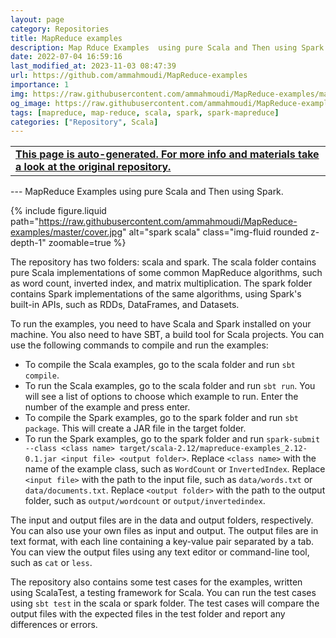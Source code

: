 ```yaml
---
layout: page
category: Repositories
title: MapReduce examples
description: Map Rduce Examples  using pure Scala and Then using Spark
date: 2022-07-04 16:59:16 
last_modified_at: 2023-11-03 08:47:39 
url: https://github.com/ammahmoudi/MapReduce-examples
importance: 1
img: https://raw.githubusercontent.com/ammahmoudi/MapReduce-examples/master/cover.jpg
og_image: https://raw.githubusercontent.com/ammahmoudi/MapReduce-examples/master/cover.jpg
tags: [mapreduce, map-reduce, scala, spark, spark-mapreduce]
categories: ["Repository", Scala]
---
```

<div id="open-in-github" > <table class="table-cv list-group-table"> <tbody> <tr>    <td class="list-group-name"><b>   <a href="https://github.com/ammahmoudi/MapReduce-examples" rel="external nofollow noopener" target="_blank"><i class="fa-brands fa-github"></i> This page is auto-generated. For more info and materials take a look at the original repository.</a> </b></td></tr> </tbody> </table></div>
---
MapReduce Examples using pure Scala and Then using Spark.

{% include figure.liquid path="https://raw.githubusercontent.com/ammahmoudi/MapReduce-examples/master/cover.jpg" alt="spark scala" class="img-fluid rounded z-depth-1" zoomable=true %}

The repository has two folders: scala and spark. The scala folder contains pure Scala implementations of some common MapReduce algorithms, such as word count, inverted index, and matrix multiplication. The spark folder contains Spark implementations of the same algorithms, using Spark's built-in APIs, such as RDDs, DataFrames, and Datasets.

To run the examples, you need to have Scala and Spark installed on your machine. You also need to have SBT, a build tool for Scala projects. You can use the following commands to compile and run the examples:

- To compile the Scala examples, go to the scala folder and run `sbt compile`.
- To run the Scala examples, go to the scala folder and run `sbt run`. You will see a list of options to choose which example to run. Enter the number of the example and press enter.
- To compile the Spark examples, go to the spark folder and run `sbt package`. This will create a JAR file in the target folder.
- To run the Spark examples, go to the spark folder and run `spark-submit --class <class name> target/scala-2.12/mapreduce-examples_2.12-0.1.jar <input file> <output folder>`. Replace `<class name>` with the name of the example class, such as `WordCount` or `InvertedIndex`. Replace `<input file>` with the path to the input file, such as `data/words.txt` or `data/documents.txt`. Replace `<output folder>` with the path to the output folder, such as `output/wordcount` or `output/invertedindex`.

The input and output files are in the data and output folders, respectively. You can also use your own files as input and output. The output files are in text format, with each line containing a key-value pair separated by a tab. You can view the output files using any text editor or command-line tool, such as `cat` or `less`.

The repository also contains some test cases for the examples, written using ScalaTest, a testing framework for Scala. You can run the test cases using `sbt test` in the scala or spark folder. The test cases will compare the output files with the expected files in the test folder and report any differences or errors.